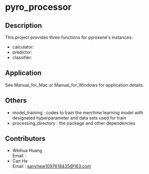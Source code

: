 # pyro_processor

## Description
This project provides three functions for pyroxene's instances:
+ calculator: 
+ predictor: 
+ classifier:

## Application
See Manual_for_Mac or Manual_for_Windows for application details.

## Others
+ model_training : codes to train the merchine learning model with designated hyperparameter   and data sets used for train
+ processing_directory : the package and other dependencies

## Contributors
+ Weihua Huang  
Email : 
+ Can He  
Email : sanyhew1097618435@163.com








